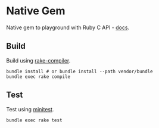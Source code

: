# Native Gem

Native gem to playground with Ruby C API - [docs](https://docs.ruby-lang.org/en/trunk/extension_rdoc.html).

## Build

Build using [rake-compiler](https://rubygems.org/gems/rake-compiler).

```shell
bundle install # or bundle install --path vendor/bundle
bundle exec rake compile
```

## Test

Test using [minitest](https://github.com/seattlerb/minitest).

```shell
bundle exec rake test
```
